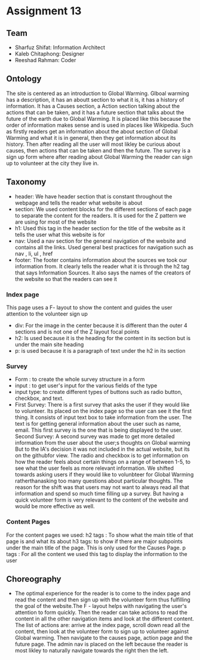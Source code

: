 # Assignment 13

## Team

- Sharfuz Shifat: Information Architect
- Kaleb Chitaphong: Designer
- Reeshad Rahman: Coder


## Ontology
The site is centered as an introduction to Global Warming.  Glboal warming has a description, it has an aboutt section to what it is, it has a history of information. It has a Causes section, a Action section talking about the actions that can be taken, and it has a future section that talks about the future of the earth due to Global Warming.
It is placed like this because the order of information makes sense and is used in places like Wikipedia.
Such as firstly readers get an information about the about section of Global Warming and what it is in general, then they
get information about its history. Then after reading all the user will most likley be curious about causes, then actions that can 
be taken and then the future. 
The survey is a sign up form where after reading about Global Warming the reader can sign up to volunteer at the city they live in.

## Taxonomy

- header: We have  header section that is constant throughout the webpage and tells the reader what website is about
- section: We used content blocks for the different sections of each page to separate the content for the readers.
  It is used for the Z pattern we are using for most of the website
- h1: Used this tag in the header section for the title of the website as it tells the user what this website is for
- nav: Used a nav section for the general navigation of the website and contains all the links. Used general best practices for navigation such as nav , li, ul , href
- footer: The footer contains information about the sources we took our information from. It clearly tells the reader what it is through the h2 tag that says Information Sources. It also says the names of the creators of the website so that the readers can see it

  
### Index page
This page uses a F- layout to show the content and guides the user attention to the volunteer sign up
- div: For the image in the center because it is different
  than the outer 4 sections and is not one of the Z layout 
  focal points
- h2: Is used because it is the heading for the content
  in its section but is under the main site heading
- p: is used because it is a paragraph of text under
  the h2 in its section
  
### Survey
  - Form : to create the whole survey structure in a form
  - input : to get user's input for the various fields of the type
  - input type:  to create different types of buttons such as radio button, checkbox, and text.
 - First Survey: There is a first survey that asks the user if they would like to volunteer. Its placed on the index page so
the user can see it the first thing. It consists of input text box to take information from the user. 
 The text is for getting general information about the user such as name, email. This first survey is the one that is being displayed to the user.
Second Survey: A second survey was made to get more detailed information from the user about the user;s thoughts on Global warming
But to the IA's decision it was not included in the actual website, but its on the githubfor view. 
The radio and checkbox is to get information on how the reader feels about certain things on a range of between 1-5, to
see what the user feels as more relevant information. We shifted towards asking users if they would like to volunbteer for Global Warming ratherthanasking too many questions about particular thoughts. The reason for the shift was that users may not want to always
read all that information and spend so much time filling up a survey. But having a quick volunteer form is very relevant to the content of the website and would be more effective as well.
 
 ### Content Pages
 
 For the content pages we used:
h2 tags : To show what the main title of that page is and what its about
h3 tags: to show if there are major subpoints under the main title of the page. This is only used for the Causes Page.
p tags : For all the content we used this tag to display the information to the user    
  

## Choreography

- The optimal experience for the reader is to come to the index page and read the content and then sign up with the volunteer form thus fulfilling the goal of the website.The F - layout helps with navigating the user's attention to form quickly. Then the reader can take actions to read the content in all the other navigation items and look at the different content. 
The list of actions are: arrive at the index page, scroll down read all the content, then look at the volunteer form to sign up to volunteer against Global warming. Then navigate to the causes page, action page and the future page.
 The admin nav is placed on the left because the reader is most likley to naturally navigate towards the right then the left.


